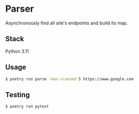 # Parser
Asynchronously find all site's endpoints and build its map.

## Stack
Python 3.11

## Usage

```sh
$ poetry run parse -max-scanned 5 https://www.google.com
```

## Testing

```sh
$ poetry run pytest
```
